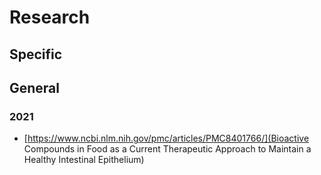 # Research

## Specific

## General

### 2021
* [https://www.ncbi.nlm.nih.gov/pmc/articles/PMC8401766/](Bioactive Compounds in Food as a Current Therapeutic Approach to Maintain a Healthy Intestinal Epithelium)
